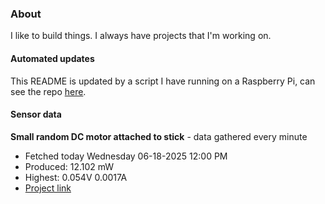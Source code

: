 ### About
I like to build things. I always have projects that I'm working on.

#### Automated updates
This README is updated by a script I have running on a Raspberry Pi, can see the repo [here](https://github.com/jdc-cunningham/raspi-git-repo-updater).

#### Sensor data


**Small random DC motor attached to stick** - data gathered every minute
- Fetched today Wednesday 06-18-2025 12:00 PM
- Produced: 12.102 mW
- Highest: 0.054V 0.0017A
- [Project link](https://github.com/jdc-cunningham/turbine-raspi)